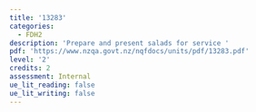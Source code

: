 ```yaml
---
title: '13283'
categories:
  - FDH2
description: 'Prepare and present salads for service '
pdf: 'https://www.nzqa.govt.nz/nqfdocs/units/pdf/13283.pdf'
level: '2'
credits: 2
assessment: Internal
ue_lit_reading: false
ue_lit_writing: false
---
```


